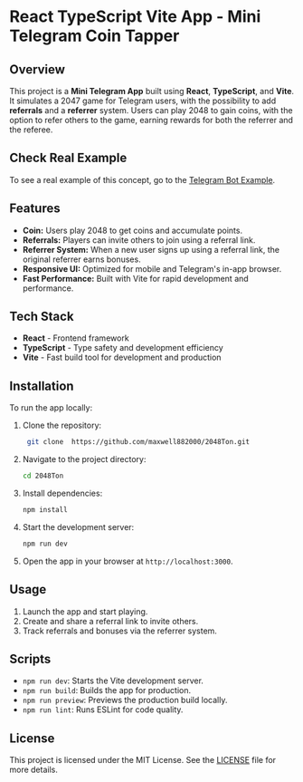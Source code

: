 # React TypeScript Vite App - Mini Telegram Coin Tapper

## Overview

This project is a **Mini Telegram App** built using **React**, **TypeScript**, and **Vite**. It simulates a 2047 game for Telegram users, with the possibility to add **referrals** and a **referrer** system. Users can play 2048 to gain coins, with the option to refer others to the game, earning rewards for both the referrer and the referee.

## Check Real Example

To see a real example of this concept, go to the [Telegram Bot Example](https://t.me/T2048Bot).

## Features

- **Coin:** Users play 2048 to get coins and accumulate points.
- **Referrals:** Players can invite others to join using a referral link.
- **Referrer System:** When a new user signs up using a referral link, the original referrer earns bonuses.
- **Responsive UI:** Optimized for mobile and Telegram's in-app browser.
- **Fast Performance:** Built with Vite for rapid development and performance.

## Tech Stack

- **React** - Frontend framework
- **TypeScript** - Type safety and development efficiency
- **Vite** - Fast build tool for development and production

## Installation

To run the app locally:

1. Clone the repository:

    ```bash
     git clone  https://github.com/maxwell882000/2048Ton.git
    ```

2. Navigate to the project directory:

    ```bash
    cd 2048Ton
    ```

3. Install dependencies:

    ```bash
    npm install
    ```

4. Start the development server:

    ```bash
    npm run dev
    ```

5. Open the app in your browser at `http://localhost:3000`.

## Usage

1. Launch the app and start playing.
2. Create and share a referral link to invite others.
3. Track referrals and bonuses via the referrer system.

## Scripts

- `npm run dev`: Starts the Vite development server.
- `npm run build`: Builds the app for production.
- `npm run preview`: Previews the production build locally.
- `npm run lint`: Runs ESLint for code quality.

## License

This project is licensed under the MIT License. See the [LICENSE](./LICENSE) file for more details.
